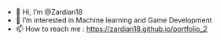 - 👋 Hi, I’m @Zardian18
- 👀 I’m interested in Machine learning and Game Development
- 📫 How to reach me : https://zardian18.github.io/portfolio_2

<!---
Zardian18/Zardian18 is a ✨ special ✨ repository because its `README.md` (this file) appears on your GitHub profile.
You can click the Preview link to take a look at your changes.
--->
